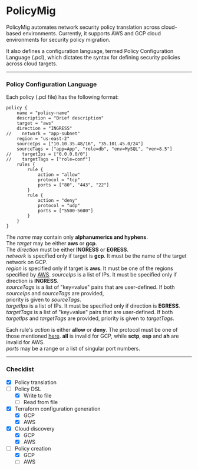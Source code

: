 # PolicyMig

PolicyMig automates network security policy translation across cloud-based environments. Currently, it supports AWS and 
GCP cloud environments for security policy migration.

It also defines a configuration language, termed Policy Configuration Language (.pcl), which dictates the syntax for 
defining security policies across cloud targets.

___
### Policy Configuration Language
Each policy (.pcl file) has the following format:
```
policy {
    name = "policy-name"
    description = "Brief description"
    target = "aws"
    direction = "INGRESS"
//    network = "app-subnet"
    region = "us-east-2"
    sourceIps = ["10.10.35.48/16", "35.101.45.0/24"]
    sourceTags = ["app=App", "role=db", "env=MySQL", "ver=8.5"]
//    targetIps = ["0.0.0.0/0"]
//    targetTags = ["role=conf"]
    rules {
        rule {
            action = "allow"
            protocol = "tcp"
            ports = ["80", "443", "22"]
        }
        rule {
            action = "deny"
            protocol = "udp"
            ports = ["5500-5600"]
        }
    }
}
```

The _name_ may contain only **alphanumerics and hyphens**.<br>
The _target_ may be either **aws** or **gcp**.<br>
The _direction_ must be either **INGRESS** or **EGRESS**.<br>
_network_ is specified only if target is **gcp**. It must be the name of the target network on GCP.<br>
_region_ is specified only if target is **aws**. It must be one of the regions specified by 
[AWS](src/main/kotlin/policymig/util/PolicyUtils.kt).
_sourceIps_ is a list of IPs. It must be specified only if direction is **INGRESS**.<br>
_sourceTags_ is a list of "key=value" pairs that are user-defined. If both _sourceIps_ and _sourceTags_ are provided,  
priority is given to _sourceTags_.<br>
_targetIps_ is a list of IPs. It must be specified only if direction is **EGRESS**.<br>
_targetTags_ is a list of "key=value" pairs that are user-defined. If both _targetIps_ and _targetTags_ are provided, 
priority is given to _targetTags_.<br>

Each rule's _action_ is either **allow** or **deny**.
The protocol must be one of those mentioned [here](src/main/kotlin/policymig/util/PolicyUtils.kt). **all** is invalid 
for GCP, while **sctp**, **esp** and **ah** are invalid for AWS.<br>
_ports_ may be a range or a list of singular port numbers.

___
### Checklist
- [x] Policy translation
- [ ] Policy DSL
    - [x] Write to file
    - [ ] Read from file
- [x] Terraform configuration generation
    - [x] GCP
    - [x] AWS
- [x] Cloud discovery
    - [x] GCP
    - [x] AWS
- [ ] Policy creation
    - [x] GCP
    - [ ] AWS
